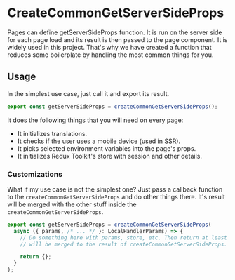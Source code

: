# CreateCommonGetServerSideProps

Pages can define getServerSideProps function. It is run on the server side for
each page load and its result is then passed to the page component. It is widely
used in this project. That's why we have created a function that reduces some
boilerplate by handling the most common things for you.

## Usage

In the simplest use case, just call it and export its result.

```ts
export const getServerSideProps = createCommonGetServerSideProps();
```

It does the following things that you will need on every page:

- It initializes translations.
- It checks if the user uses a mobile device (used in SSR).
- It picks selected environment variables into the page's props.
- It initializes Redux Toolkit's store with session and other details.

### Customizations

What if my use case is not the simplest one? Just pass a callback function to
the `createCommonGetServerSideProps` and do other things there. It's result will
be merged with the other stuff inside the `createCommonGetServerSideProps`.

```ts
export const getServerSideProps = createCommonGetServerSideProps(
  async ({ params, /* ... */ }: LocalHandlerParams) => {
    // Do something here with params, store, etc. Then return at least {} that
    // will be merged to the result of createCommonGetServerSideProps.

    return {};
  }
);
```
